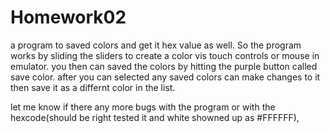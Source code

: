 # Homework02
a program to saved colors and get it hex value as well.
 So the program works by sliding the sliders to create a color vis touch controls or mouse in emulator. 
you then can saved the colors by hitting the purple button called save color. 
after you can selected any saved colors can make changes to it then save it as a differnt color in the list. 

let me know if there any more bugs with the program or with the hexcode(should be right tested it and white showned up as #FFFFFF),

